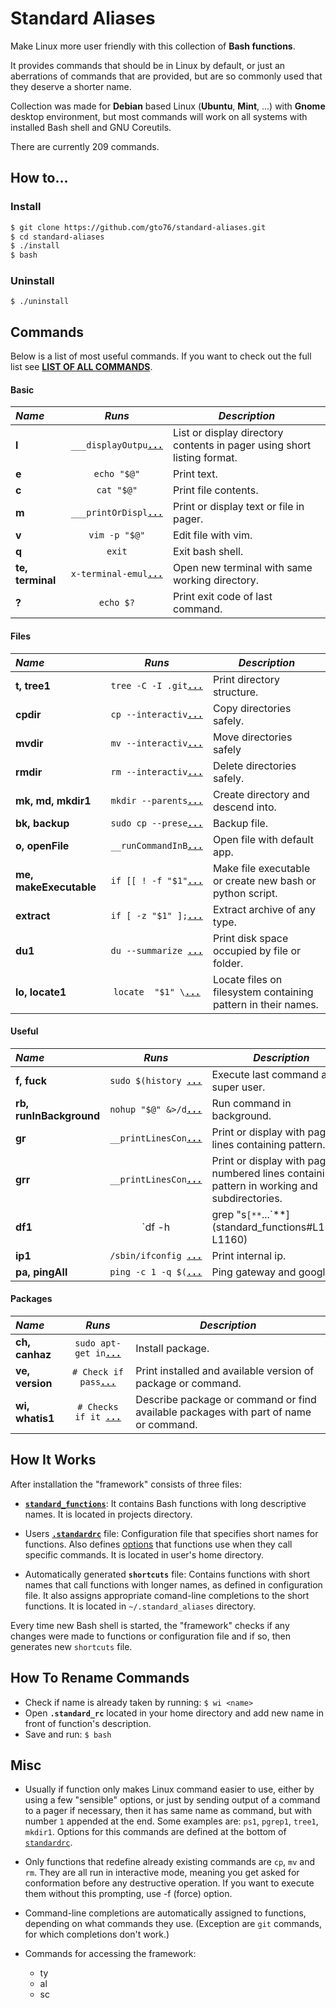 Standard Aliases
================

Make Linux more user friendly with this collection of **Bash functions**.

It provides commands that should be in Linux by default, or just an aberrations of commands that are provided, but are so commonly used that they deserve a shorter name.

Collection was made for **Debian** based Linux (**Ubuntu**, **Mint**, ...) with **Gnome** desktop environment, but most commands will work on all systems with installed Bash shell and GNU Coreutils.

There are currently 209 commands.

How to…
-------
### Install
```bash
$ git clone https://github.com/gto76/standard-aliases.git
$ cd standard-aliases
$ ./install
$ bash
```
### Uninstall
```
$ ./uninstall
```

Commands
--------

Below is a list of most useful commands. If you want to check out the full list see [**LIST OF ALL COMMANDS**](doc/FUNCTION_DESCRIPTIONS.md).

####  Basic 

 _Name_        | _Runs_   | _Description_  
:------------- |:--------:| ----------------
**l** | `___displayOutpu`[**`...`**](standard_functions#L193-L196) | List or display directory contents in pager using short listing format.
**e** | `echo "$@"` | Print text.
**c** | `cat "$@"` | Print file contents.
**m** | `___printOrDispl`[**`...`**](standard_functions#L91-L93) | Print or display text or file in pager.
**v** | `vim -p "$@"` | Edit file with vim.
**q** | `exit` | Exit bash shell.
**te, terminal** | `x-terminal-emul`[**`...`**](standard_functions#L581-L583) | Open new terminal with same working directory.
**?** | `echo $?` | Print exit code of last command.

####  Files 

 _Name_        | _Runs_   | _Description_  
:------------- |:--------:| ----------------
**t, tree1** | `tree -C -I .git`[**`...`**](standard_functions#L295-L297) | Print directory structure.
**cpdir** | `cp --interactiv`[**`...`**](standard_functions#L385-L387) | Copy directories safely.
**mvdir** | `mv --interactiv`[**`...`**](standard_functions#L391-L393) | Move directories safely
**rmdir** | `rm --interactiv`[**`...`**](standard_functions#L398-L400) | Delete directories safely.
**mk, md, mkdir1** | `mkdir --parents`[**`...`**](standard_functions#L404-L407) | Create directory and descend into.
**bk, backup** | `sudo cp --prese`[**`...`**](standard_functions#L411-L413) | Backup file.
**o, openFile** | `__runCommandInB`[**`...`**](standard_functions#L576-L578) | Open file with default app.
**me, makeExecutable** | `if [[ ! -f "$1"`[**`...`**](standard_functions#L625-L654) | Make file executable or create new bash or python script.
**extract** | `if [ -z "$1" ];`[**`...`**](standard_functions#L1096-L1129) | Extract archive of any type.
**du1** | `du --summarize `[**`...`**](standard_functions#L1164-L1166) | Print disk space occupied by file or folder.
**lo, locate1** | `locate  "$1" \`[**`...`**](standard_functions#L1072-L1076) | Locate files on filesystem containing pattern in their names.

####  Useful  

 _Name_        | _Runs_   | _Description_  
:------------- |:--------:| ----------------
**f, fuck** | `sudo $(history `[**`...`**](standard_functions#L742-L744) | Execute last command as super user.
**rb, runInBackground** | `nohup "$@" &>/d`[**`...`**](standard_functions#L465-L467) | Run command in background.
**gr** | `__printLinesCon`[**`...`**](standard_functions#L1054-L1057) | Print or display with pager lines containing pattern.
**grr** | `__printLinesCon`[**`...`**](standard_functions#L1061-L1067) | Print or display with pager numbered lines containing pattern in working and subdirectories.
**df1** | `df -h | grep "s`[**`...`**](standard_functions#L1158-L1160) | Print available disk space in simplified form.
**ip1** | `/sbin/ifconfig `[**`...`**](standard_functions#L1696-L1702) | Print internal ip.
**pa, pingAll** | `ping -c 1 -q $(`[**`...`**](standard_functions#L1723-L1727) | Ping gateway and google.

####  Packages 

 _Name_        | _Runs_   | _Description_  
:------------- |:--------:| ----------------
**ch, canhaz** | `sudo apt-get in`[**`...`**](standard_functions#L1308-L1310) | Install package.
**ve, version** | `# Check if pass`[**`...`**](standard_functions#L1399-L1416) | Print installed and available version of package or command.
**wi, whatis1** | `# Checks if it `[**`...`**](standard_functions#L1527-L1551) | Describe package or command or find available packages with part of name or command.

How It Works
------------
After installation the "framework" consists of three files:

* [**`standard_functions`**](standard-aliases/standard_functions): It contains Bash functions with long descriptive names. It is located in projects directory.

* Users [**`.standardrc`**](standard-aliases/standard_rc) file: Configuration file that specifies short names for functions.  Also defines [options](standard-aliases/standard_rc#L323-L346) that functions use when they call specific commands. It is located in user's home directory.

* Automatically generated **`shortcuts`** file: Contains functions with short names that call functions with longer names, as defined in configuration file. It also assigns appropriate comand-line completions to the short functions. It is located in `~/.standard_aliases` directory.
 
Every time new Bash shell is started, the "framework" checks if any changes were made to functions or configuration file and if so, then generates new `shortcuts` file.

How To Rename Commands
----------------------
* Check if name is already taken by running: `$ wi <name>`
* Open **`.standard_rc`** located in your home directory and add new name in front of function's description.
* Save and run: `$ bash`

Misc
----
* Usually if function only makes Linux command easier to use, either by using a few "sensible" options, or just by sending output of a command to a pager if necessary, then it has same name as command, but with number `1` appended at the end. Some examples are: `ps1`, `pgrep1`, `tree1`, `mkdir1`. Options for this commands are defined at the bottom of [`standardrc`](standard-aliases/standard_rc#L323-L346).

* Only functions that redefine already existing commands are `cp`, `mv` and `rm`. They are all run in interactive mode, meaning you get asked for conformation before any destructive operation. If you want to execute them without this prompting, use -f (force) option. 

* Command-line completions are automatically assigned to functions, depending on what commands they use. (Exception are `git` commands, for which completions don't work.)

* Commands for accessing the framework:
	* ty
	* al 
	* sc
































